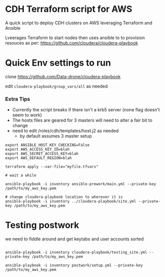 # CDH Terraform script for AWS


A quick script to deploy CDH clusters on AWS
leveraging Terraform and Ansible

Lveerages Terraform to start nodes then uses ansible to to provision resouces as per:
https://github.com/cloudera/cloudera-playbook

# Quick Env settings to run

clone https://github.com/Data-drone/cloudera-playbook

edit `cloudera-playbook/group_vars/all` as needed

### Extra Tips
- Currently the script breaks if there isn't a krb5 server (none flag doesn't seem to work)
- The hosts files are geared for 3 masters will need to alter a fair bit to change
- need to edit /roles/cdh/templates/host.j2 as needed
  - by default assumes 3 master setup

```{bash}
export ANSIBLE_HOST_KEY_CHECKING=False
export AWS_ACCESS_KEY_ID=blah
export AWS_SECRET_ACCESS_KEY=blah
export AWS_DEFAULT_REGION=blah

terraform apply --var-file="myfile.tfvars"

# wait a while

ansible-playbook -i inventory ansible-prework/main.yml --private-key /path/to/my_aws_key.pem

# change cloudera-playbook location to wherever it is
ansible-playbook -i inventory ../cloudera-playbook/site.yml --private-key /path/to/my_aws_key.pem

```

# Testing postwork

we need to fiddle around and get keytabs and user accounts sorted

```{bash}

ansible-playbook -i inventory cloudera-playbook/testing_site.yml --private-key /path/to/my_aws_key.pem

ansible-playbook -i inventory postwork/setup.yml --private-key /path/to/my_aws_key.pem


```